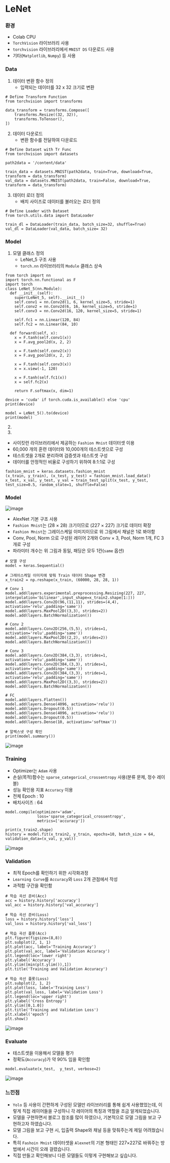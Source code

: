 # LeNet

### 환경
- Colab CPU
- `TorchVision` 라이브러리 사용
- `torchvision` 라이브러리에서 `MNIST DS` 다운로드 사용
- 기타(`Matplotlib`, `Numpy`) 등 사용

### Data
1) 데이터 변환 함수 정의
   - 입력되는 데이터를 32 x 32 크기로 변환
```
# Define Transform Function
from torchvision import transforms

data_transform = transforms.Compose([
    transforms.Resize((32, 32)),
    transforms.ToTensor(),
])
```
2) 데이터 다운로드
   - 변환 함수를 전달하여 다운로드
```
# Define Dataset with Tr Func
from torchvision import datasets

path2data = '/content/data'

train_data = datasets.MNIST(path2data, train=True, download=True, transform = data_transform)
val_data = datasets.MNIST(path2data, train=False, download=True, transform = data_transform)
```
3) 데이터 로더 정의
   - 배치 사이즈로 데이터를 불러오는 로더 정의
```
# Define Loader with Dataset
from torch.utils.data import DataLoader

train_dl = DataLoader(train_data, batch_size=32, shuffle=True)
val_dl = DataLoader(val_data, batch_size= 32)
```

### Model

1) 모델 클래스 정의
   - LeNet_5 구조 사용
   - `torch.nn` 라이브러리의 `Module` 클래스 상속
```
from torch import nn
import torch.nn.functional as F
import torch
class LeNet_5(nn.Module):
  def __init__(self):
    super(LeNet_5, self).__init__()
    self.conv1 = nn.Conv2d(1, 6, kernel_size=5, stride=1)
    self.conv2 = nn.Conv2d(6, 16, kernel_size=5, stride=1)
    self.conv3 = nn.Conv2d(16, 120, kernel_size=5, stride=1)

    self.fc1 = nn.Linear(120, 84)
    self.fc2 = nn.Linear(84, 10)

  def forward(self, x):
    x = F.tanh(self.conv1(x))
    x = F.avg_pool2d(x, 2, 2)

    x = F.tanh(self.conv2(x))
    x = F.avg_pool2d(x, 2, 2)

    x = F.tanh(self.conv3(x))
    x = x.view(-1, 120)

    x = F.tanh(self.fc1(x))
    x = self.fc2(x)

    return F.softmax(x, dim=1)

device = 'cuda' if torch.cuda.is_available() else 'cpu'
print(device)

model = LeNet_5().to(device)
print(model)

```
2) 
5) 
- 사이킷런 라이브러리에서 제공하는 `Fashion Mnist` 데이터셋 이용
- 60,000 개의 훈련 데이터와 10,000개의 테스트셋으로 구성
- 테스트셋을 2개로 분리하여 검증셋과 테스트셋 구성
- 데이터를 안정적인 비율로 구성하기 위하여 8:1:1로 구성

```
fashion_mnist = keras.datasets.fashion_mnist
(x_train, y_train), (x_test, y_test) = fashion_mnist.load_data()
x_test, x_val, y_test, y_val = train_test_split(x_test, y_test, test_size=0.5, random_state=1, shuffle=False)
```

### Model
![image](https://github.com/staro190/Vision_Practice/assets/16371108/95107f3a-e32a-4820-8fd2-aba7ae97ff3a)
- AlexNet 기본 구조 사용
- `Fashion Mnist`는 (28 × 28) 크기이므로 (227 × 227) 크기로 데이터 확장
- `Fashion Mnist`는 그레이스케일 이미지이므로 위 그림에서 채널은 1로 봐야함
- Conv, Pool, Norm 으로 구성된 레이어 2개와 Conv × 3, Pool, Norm 1개, FC 3개로 구성
- 파라미터 개수는 위 그림과 동일, 패딩은 모두 1칸(`same` 옵션)

```
# 모델 구성
model = keras.Sequential()

# 그레이스케일 이미지에 맞춰 Train 데이터 Shape 변경
x_train2 = np.reshape(x_train, (60000, 28, 28, 1))

# Conv 1
model.add(layers.experimental.preprocessing.Resizing(227, 227, interpolation='bilinear',input_shape=x_train2.shape[1:]))
model.add(layers.Conv2D(96,(11,11), strides=(4,4), activation='relu',padding='same'))
model.add(layers.MaxPool2D((3,3), strides=2))
model.add(layers.BatchNormalization())

# Conv 2
model.add(layers.Conv2D(256,(5,5), strides=1, activation='relu',padding='same'))
model.add(layers.MaxPool2D((2,2), strides=2))
model.add(layers.BatchNormalization())

# Conv 3
model.add(layers.Conv2D(384,(3,3), strides=1, activation='relu',padding='same'))
model.add(layers.Conv2D(384,(3,3), strides=1, activation='relu',padding='same'))
model.add(layers.Conv2D(384,(3,3), strides=1, activation='relu',padding='same'))
model.add(layers.MaxPool2D((3,3), strides=2))
model.add(layers.BatchNormalization())

# FC
model.add(layers.Flatten())
model.add(layers.Dense(4096, activation='relu'))
model.add(layers.Dropout(0.5))
model.add(layers.Dense(4096, activation='relu'))
model.add(layers.Dropout(0.5))
model.add(layers.Dense(10, activation='softmax'))

# 알렉스넷 구성 확인
print(model.summary())
```
![image](https://github.com/staro190/Vision_Practice/assets/16371108/6f680df6-9066-411d-9edd-d2c7243eca12)

### Training
- Optimizer는 `Adam` 사용
- 손실(목적)함수는 `sparse_categorical_crossentropy` 사용(분류 문제, 정수 레이블)
- 성능 확인용 지표 `Accuracy` 이용
- 전체 Epoch : 10
- 배치사이즈 : 64

```
model.compile(optimizer='adam',
              loss='sparse_categorical_crossentropy',
              metrics=['accuracy'])

print(x_train2.shape)
history = model.fit(x_train2, y_train, epochs=10, batch_size = 64, validation_data=(x_val, y_val))
```
![image](https://github.com/staro190/Vision_Practice/assets/16371108/6e361e6d-5efc-47a8-9c4d-650b1b3ae169)


### Validation
- 최적 Epoch를 확인하기 위한 시각화과정
- `Learning Curve`를 `Accuracy`와 `Loss` 2개 관점에서 작성
- 과적합 구간을 확인함

```
# 학습 곡선 준비(Acc)
acc = history.history['accuracy']
val_acc = history.history['val_accuracy']

# 학습 곡선 준비(Loss)
loss = history.history['loss']
val_loss = history.history['val_loss']

# 학습 곡선 플롯(Acc)
plt.figure(figsize=(8,8))
plt.subplot(2, 1, 1)
plt.plot(acc, label='Training Accuracy')
plt.plot(val_acc, label='Validation Accuracy')
plt.legend(loc='lower right')
plt.ylabel('Accuracy')
plt.ylim([min(plt.ylim()),1])
plt.title('Training and Validation Accuracy')

# 학습 곡선 플롯(Loss)
plt.subplot(2, 1, 2)
plt.plot(loss, label='Training Loss')
plt.plot(val_loss, label='Validation Loss')
plt.legend(loc='upper right')
plt.ylabel('Cross Entropy')
plt.ylim([0,1.0])
plt.title('Training and Validation Loss')
plt.xlabel('epoch')
plt.show()
```
![image](https://github.com/staro190/Vision_Practice/assets/16371108/ac8a0d29-a893-47f3-827d-998dca142c70)



### Evaluate
- 테스트셋을 이용해서 모델을 평가
- 정확도(`Accuracy`)가 약 90% 임을 확인함
```
model.evaluate(x_test,  y_test, verbose=2)
```
![image](https://github.com/staro190/Vision_Practice/assets/16371108/639641f4-4e11-471b-a66e-62663fcd891a)



### 느낀점
- `Yolo` 등 사용이 간편하게 구성된 모델만 라이브러리를 통해 쉽게 사용했었는데, 이렇게 직접 레이어들을 구성하니 각 레이어의 특징과 역할을 조금 알게되었습니다.
- 모델을 구현하면서 블로그 참조를 많이 하였으나, 기본적으로 모델 그림을 보고 구현하고자 하였습니다.
- 모델 그림을 보고 구현 시, 입출력 Shape와 채널 등을 맞춰주는게 제일 어려웠습니다.
- 특히 `Fashoin Mnist` 데이터셋을 `Alexnet`의 기본 형태인 227×227로 바꿔주는 방법에서 시간이 오래 걸렸습니다.
- 직접 만들고 확인해보니 다른 모델들도 이렇게 구현해보고 싶습니다.
